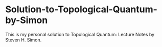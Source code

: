 # Solution-to-Topological-Quantum-by-Simon
This is my personal solution to Topological Quantum: Lecture Notes by Steven H. Simon. 
